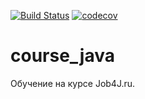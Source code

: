 [![Build Status](https://travis-ci.org/Frechman/course_java.svg?branch=master)](https://travis-ci.org/Frechman/course_java)
[![codecov](https://codecov.io/gh/Frechman/course_java/branch/master/graph/badge.svg)](https://codecov.io/gh/Frechman/course_java)
# course_java 

Обучение на курсе Job4J.ru.